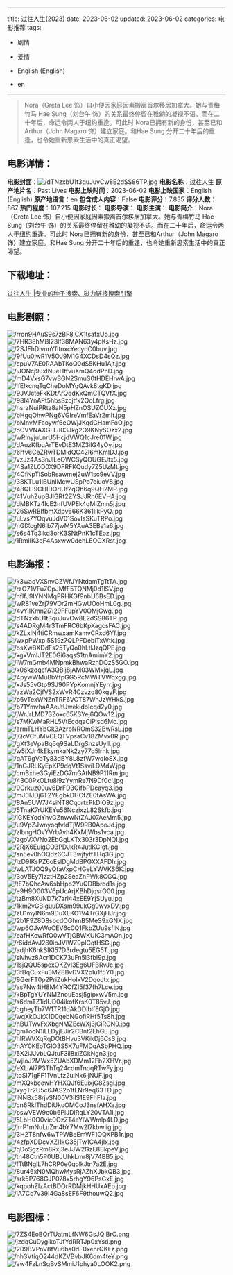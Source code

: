 
---
title: 过往人生(2023)
date: 2023-06-02
updated: 2023-06-02
categories: 电影推荐
tags:
- 剧情
- 爱情

- English (English)
- en
---


> Nora（Greta Lee 饰）自小便因家庭因素搬离首尔移居加拿大。她与青梅竹马 Hae Sung（刘台午 饰）的关系最终停留在稚幼的凝视不语。而在二十年后，命运令两人于纽约重逢。可此时 Nora已拥有新的身份，甚至已和Arthur（John Magaro 饰）建立家庭。和Hae Sung 分开二十年后的重逢，也令她重新思索生活中的真正渴望。

## **电影详情**：

**电影封面**：<img src="https://image.tmdb.org/t/p/w200/dTNzxbU1t3quJuvCw8E2dSS86TP.jpg" alt="/dTNzxbU1t3quJuvCw8E2dSS86TP.jpg" title="/dTNzxbU1t3quJuvCw8E2dSS86TP.jpg">
**电影名称**：过往人生
**原产地片名**：Past Lives
**电影上映时间**：2023-06-02
**电影上映国家**：English (English)
**原产地语言**：en
**包含成人内容**：False
**电影评分**：7.835
**评分人数**：867
**热门程度**：107.215
**电影时长**：
**电影导演**：
**电影主演**：
**电影简介**：Nora（Greta Lee 饰）自小便因家庭因素搬离首尔移居加拿大。她与青梅竹马 Hae Sung（刘台午 饰）的关系最终停留在稚幼的凝视不语。而在二十年后，命运令两人于纽约重逢。可此时 Nora已拥有新的身份，甚至已和Arthur（John Magaro 饰）建立家庭。和Hae Sung 分开二十年后的重逢，也令她重新思索生活中的真正渴望。

## **下载地址**：
[过往人生 |专业的种子搜索、磁力链接搜索引擎](https://movie.amd794.com:2083/?search=Past%20Lives&ordering=&mode=match_phrase&page_size=10&page=1)
 

## **电影剧照**：
<img src="https://image.tmdb.org/t/p/original/rron9HAuS9s7zBF8iCX1tsafxUo.jpg" alt="/rron9HAuS9s7zBF8iCX1tsafxUo.jpg" title="/rron9HAuS9s7zBF8iCX1tsafxUo.jpg"><img src="https://image.tmdb.org/t/p/original/7HR38hMBl23lf38MAN63y4pKsHz.jpg" alt="/7HR38hMBl23lf38MAN63y4pKsHz.jpg" title="/7HR38hMBl23lf38MAN63y4pKsHz.jpg"><img src="https://image.tmdb.org/t/p/original/2SJFhDivnnYfltnxcYecydC0buv.jpg" alt="/2SJFhDivnnYfltnxcYecydC0buv.jpg" title="/2SJFhDivnnYfltnxcYecydC0buv.jpg"><img src="https://image.tmdb.org/t/p/original/9fUu0jwR1V5OJ9M1G4XCDsD4sQz.jpg" alt="/9fUu0jwR1V5OJ9M1G4XCDsD4sQz.jpg" title="/9fUu0jwR1V5OJ9M1G4XCDsD4sQz.jpg"><img src="https://image.tmdb.org/t/p/original/cpuV7AE0RAAbTKoQ0dS5KHu1Ajt.jpg" alt="/cpuV7AE0RAAbTKoQ0dS5KHu1Ajt.jpg" title="/cpuV7AE0RAAbTKoQ0dS5KHu1Ajt.jpg"><img src="https://image.tmdb.org/t/p/original/iJONcj9JxINueHtfvuXmQ4ddPnD.jpg" alt="/iJONcj9JxINueHtfvuXmQ4ddPnD.jpg" title="/iJONcj9JxINueHtfvuXmQ4ddPnD.jpg"><img src="https://image.tmdb.org/t/p/original/mD4VxsG7vwBGN2SmuS0tHDEHrwA.jpg" alt="/mD4VxsG7vwBGN2SmuS0tHDEHrwA.jpg" title="/mD4VxsG7vwBGN2SmuS0tHDEHrwA.jpg"><img src="https://image.tmdb.org/t/p/original/lfElkcnqTgCheDoMYgQAvk8tgKD.jpg" alt="/lfElkcnqTgCheDoMYgQAvk8tgKD.jpg" title="/lfElkcnqTgCheDoMYgQAvk8tgKD.jpg"><img src="https://image.tmdb.org/t/p/original/9JVJcteFkKDtArQddKxQmCTQVfX.jpg" alt="/9JVJcteFkKDtArQddKxQmCTQVfX.jpg" title="/9JVJcteFkKDtArQddKxQmCTQVfX.jpg"><img src="https://image.tmdb.org/t/p/original/98I4YnAPt5hbsSzcjtfk2QoLfrg.jpg" alt="/98I4YnAPt5hbsSzcjtfk2QoLfrg.jpg" title="/98I4YnAPt5hbsSzcjtfk2QoLfrg.jpg"><img src="https://image.tmdb.org/t/p/original/hsrzNuiPRtz8aN5pHZnOSUZOUXz.jpg" alt="/hsrzNuiPRtz8aN5pHZnOSUZOUXz.jpg" title="/hsrzNuiPRtz8aN5pHZnOSUZOUXz.jpg"><img src="https://image.tmdb.org/t/p/original/bHgqOhwPNg6VGIreVmfEaVr2mIt.jpg" alt="/bHgqOhwPNg6VGIreVmfEaVr2mIt.jpg" title="/bHgqOhwPNg6VGIreVmfEaVr2mIt.jpg"><img src="https://image.tmdb.org/t/p/original/bMnvMFaoywf6eOWjJKqdGHamFoO.jpg" alt="/bMnvMFaoywf6eOWjJKqdGHamFoO.jpg" title="/bMnvMFaoywf6eOWjJKqdGHamFoO.jpg"><img src="https://image.tmdb.org/t/p/original/oCVVNAXGLLJ03Jkg2O9KNySOzx2.jpg" alt="/oCVVNAXGLLJ03Jkg2O9KNySOzx2.jpg" title="/oCVVNAXGLLJ03Jkg2O9KNySOzx2.jpg"><img src="https://image.tmdb.org/t/p/original/wRInyjuLnrU5HcjdVWQ1cJre01W.jpg" alt="/wRInyjuLnrU5HcjdVWQ1cJre01W.jpg" title="/wRInyjuLnrU5HcjdVWQ1cJre01W.jpg"><img src="https://image.tmdb.org/t/p/original/dAuzKfbuArTEvDtE3MZ3iIG4yOy.jpg" alt="/dAuzKfbuArTEvDtE3MZ3iIG4yOy.jpg" title="/dAuzKfbuArTEvDtE3MZ3iIG4yOy.jpg"><img src="https://image.tmdb.org/t/p/original/6rfv6CeZRwTDMldQC42I6mKmIDJ.jpg" alt="/6rfv6CeZRwTDMldQC42I6mKmIDJ.jpg" title="/6rfv6CeZRwTDMldQC42I6mKmIDJ.jpg"><img src="https://image.tmdb.org/t/p/original/vzJz4As3nJlLeOWCSyQOUGEJtx5.jpg" alt="/vzJz4As3nJlLeOWCSyQOUGEJtx5.jpg" title="/vzJz4As3nJlLeOWCSyQOUGEJtx5.jpg"><img src="https://image.tmdb.org/t/p/original/4Sa1ZL0D0X9DFRFKQudy7Z5UzMt.jpg" alt="/4Sa1ZL0D0X9DFRFKQudy7Z5UzMt.jpg" title="/4Sa1ZL0D0X9DFRFKQudy7Z5UzMt.jpg"><img src="https://image.tmdb.org/t/p/original/4CfNpTiSobRsawmej2uW1sc9eVV.jpg" alt="/4CfNpTiSobRsawmej2uW1sc9eVV.jpg" title="/4CfNpTiSobRsawmej2uW1sc9eVV.jpg"><img src="https://image.tmdb.org/t/p/original/38KTLu1IBUnlMcwUSpPo7eiuoV8.jpg" alt="/38KTLu1IBUnlMcwUSpPo7eiuoV8.jpg" title="/38KTLu1IBUnlMcwUSpPo7eiuoV8.jpg"><img src="https://image.tmdb.org/t/p/original/48QLI9CHIDOrIUf2qQh6q9QH2MP.jpg" alt="/48QLI9CHIDOrIUf2qQh6q9QH2MP.jpg" title="/48QLI9CHIDOrIUf2qQh6q9QH2MP.jpg"><img src="https://image.tmdb.org/t/p/original/41VuhZupBJlGRf2ZYSJJRh6EVHA.jpg" alt="/41VuhZupBJlGRf2ZYSJJRh6EVHA.jpg" title="/41VuhZupBJlGRf2ZYSJJRh6EVHA.jpg"><img src="https://image.tmdb.org/t/p/original/dMBKTz4IcE2nfUVPEk4qMIZmn5j.jpg" alt="/dMBKTz4IcE2nfUVPEk4qMIZmn5j.jpg" title="/dMBKTz4IcE2nfUVPEk4qMIZmn5j.jpg"><img src="https://image.tmdb.org/t/p/original/26SwRBIfbmXdpv666K361IikPyQ.jpg" alt="/26SwRBIfbmXdpv666K361IikPyQ.jpg" title="/26SwRBIfbmXdpv666K361IikPyQ.jpg"><img src="https://image.tmdb.org/t/p/original/uLvs7YQqvuJdV01SovIsSKuTRPo.jpg" alt="/uLvs7YQqvuJdV01SovIsSKuTRPo.jpg" title="/uLvs7YQqvuJdV01SovIsSKuTRPo.jpg"><img src="https://image.tmdb.org/t/p/original/nGlXcgN6Ib77jwM5YAuA3EBa1a6.jpg" alt="/nGlXcgN6Ib77jwM5YAuA3EBa1a6.jpg" title="/nGlXcgN6Ib77jwM5YAuA3EBa1a6.jpg"><img src="https://image.tmdb.org/t/p/original/s6s4Tq3ikd3orK3SNtPnK1cTEoz.jpg" alt="/s6s4Tq3ikd3orK3SNtPnK1cTEoz.jpg" title="/s6s4Tq3ikd3orK3SNtPnK1cTEoz.jpg"><img src="https://image.tmdb.org/t/p/original/1RmiIK3qF4Asxww0dehLEOGXRst.jpg" alt="/1RmiIK3qF4Asxww0dehLEOGXRst.jpg" title="/1RmiIK3qF4Asxww0dehLEOGXRst.jpg">

## **电影海报**：
<img src="https://image.tmdb.org/t/p/original/k3waqVXSnvCZWfJYNtdamTgTtTA.jpg" alt="/k3waqVXSnvCZWfJYNtdamTgTtTA.jpg" title="/k3waqVXSnvCZWfJYNtdamTgTtTA.jpg"><img src="https://image.tmdb.org/t/p/original/rzO71VFu7CpJMfF5TQNMj0d1lSV.jpg" alt="/rzO71VFu7CpJMfF5TQNMj0d1lSV.jpg" title="/rzO71VFu7CpJMfF5TQNMj0d1lSV.jpg"><img src="https://image.tmdb.org/t/p/original/nflfJ9IYNNMqPRHKGf9nbU6BsED.jpg" alt="/nflfJ9IYNNMqPRHKGf9nbU6BsED.jpg" title="/nflfJ9IYNNMqPRHKGf9nbU6BsED.jpg"><img src="https://image.tmdb.org/t/p/original/wR81veZrj79VOr2mHGwUOoHmL0g.jpg" alt="/wR81veZrj79VOr2mHGwUOoHmL0g.jpg" title="/wR81veZrj79VOr2mHGwUOoHmL0g.jpg"><img src="https://image.tmdb.org/t/p/original/4vYiIKmn2i7i29FFupYV0OMjGwg.jpg" alt="/4vYiIKmn2i7i29FFupYV0OMjGwg.jpg" title="/4vYiIKmn2i7i29FFupYV0OMjGwg.jpg"><img src="https://image.tmdb.org/t/p/original/dTNzxbU1t3quJuvCw8E2dSS86TP.jpg" alt="/dTNzxbU1t3quJuvCw8E2dSS86TP.jpg" title="/dTNzxbU1t3quJuvCw8E2dSS86TP.jpg"><img src="https://image.tmdb.org/t/p/original/s4ADRgM4r3TmFRC6bKpXagcsFAC.jpg" alt="/s4ADRgM4r3TmFRC6bKpXagcsFAC.jpg" title="/s4ADRgM4r3TmFRC6bKpXagcsFAC.jpg"><img src="https://image.tmdb.org/t/p/original/kZLxIN4tiCRmwxamKamvCRxd6Yf.jpg" alt="/kZLxIN4tiCRmwxamKamvCRxd6Yf.jpg" title="/kZLxIN4tiCRmwxamKamvCRxd6Yf.jpg"><img src="https://image.tmdb.org/t/p/original/wxpPWxpI5S19z7QLPFDebiTxWtk.jpg" alt="/wxpPWxpI5S19z7QLPFDebiTxWtk.jpg" title="/wxpPWxpI5S19z7QLPFDebiTxWtk.jpg"><img src="https://image.tmdb.org/t/p/original/osXwBXDdFs25TyQo0hLtlJzqQPE.jpg" alt="/osXwBXDdFs25TyQo0hLtlJzqQPE.jpg" title="/osXwBXDdFs25TyQo0hLtlJzqQPE.jpg"><img src="https://image.tmdb.org/t/p/original/xgxVmlJT2E0Gi6aqsS1tnAmimY2.jpg" alt="/xgxVmlJT2E0Gi6aqsS1tnAmimY2.jpg" title="/xgxVmlJT2E0Gi6aqsS1tnAmimY2.jpg"><img src="https://image.tmdb.org/t/p/original/lW7mGmb4MNpmkBhwaRzhDQzS5GO.jpg" alt="/lW7mGmb4MNpmkBhwaRzhDQzS5GO.jpg" title="/lW7mGmb4MNpmkBhwaRzhDQzS5GO.jpg"><img src="https://image.tmdb.org/t/p/original/k06kzdqefA3QBlj8jAM03WMxjqL.jpg" alt="/k06kzdqefA3QBlj8jAM03WMxjqL.jpg" title="/k06kzdqefA3QBlj8jAM03WMxjqL.jpg"><img src="https://image.tmdb.org/t/p/original/4pywWMuBbYfpGG5RcMWiTVWqxgg.jpg" alt="/4pywWMuBbYfpGG5RcMWiTVWqxgg.jpg" title="/4pywWMuBbYfpGG5RcMWiTVWqxgg.jpg"><img src="https://image.tmdb.org/t/p/original/xJs55vGtp9SJ90PYpKomnjYEyrr.jpg" alt="/xJs55vGtp9SJ90PYpKomnjYEyrr.jpg" title="/xJs55vGtp9SJ90PYpKomnjYEyrr.jpg"><img src="https://image.tmdb.org/t/p/original/azWa2CjfVS2xWvR4Czvzq80kqyF.jpg" alt="/azWa2CjfVS2xWvR4Czvzq80kqyF.jpg" title="/azWa2CjfVS2xWvR4Czvzq80kqyF.jpg"><img src="https://image.tmdb.org/t/p/original/p6vTexWNZnTRF6VCT87WnJzWHkS.jpg" alt="/p6vTexWNZnTRF6VCT87WnJzWHkS.jpg" title="/p6vTexWNZnTRF6VCT87WnJzWHkS.jpg"><img src="https://image.tmdb.org/t/p/original/b71YmvhaAAeJtUwekidoIcqd2y0.jpg" alt="/b71YmvhaAAeJtUwekidoIcqd2y0.jpg" title="/b71YmvhaAAeJtUwekidoIcqd2y0.jpg"><img src="https://image.tmdb.org/t/p/original/jWrJrLMD7SZoxc65KSYej6QOw12.jpg" alt="/jWrJrLMD7SZoxc65KSYej6QOw12.jpg" title="/jWrJrLMD7SZoxc65KSYej6QOw12.jpg"><img src="https://image.tmdb.org/t/p/original/s7MKwMaRHL5VtEcdqaCiPlsd6Mc.jpg" alt="/s7MKwMaRHL5VtEcdqaCiPlsd6Mc.jpg" title="/s7MKwMaRHL5VtEcdqaCiPlsd6Mc.jpg"><img src="https://image.tmdb.org/t/p/original/armTLHYbGk3AzrbNROmS32BwRsL.jpg" alt="/armTLHYbGk3AzrbNROmS32BwRsL.jpg" title="/armTLHYbGk3AzrbNROmS32BwRsL.jpg"><img src="https://image.tmdb.org/t/p/original/jQcVCfuMVCEQTVpsaCv18ZMvx0R.jpg" alt="/jQcVCfuMVCEQTVpsaCv18ZMvx0R.jpg" title="/jQcVCfuMVCEQTVpsaCv18ZMvx0R.jpg"><img src="https://image.tmdb.org/t/p/original/gXt3eVpaBq6q9SaLDrgSnzsUyIl.jpg" alt="/gXt3eVpaBq6q9SaLDrgSnzsUyIl.jpg" title="/gXt3eVpaBq6q9SaLDrgSnzsUyIl.jpg"><img src="https://image.tmdb.org/t/p/original/w5iXJr4kEkymkaNk2zy77d5lrhk.jpg" alt="/w5iXJr4kEkymkaNk2zy77d5lrhk.jpg" title="/w5iXJr4kEkymkaNk2zy77d5lrhk.jpg"><img src="https://image.tmdb.org/t/p/original/qAT9gVdTy83dBY8L8zfW7wqIoSX.jpg" alt="/qAT9gVdTy83dBY8L8zfW7wqIoSX.jpg" title="/qAT9gVdTy83dBY8L8zfW7wqIoSX.jpg"><img src="https://image.tmdb.org/t/p/original/1nGJRLKyEpKP9dqVt1SsviLDMdW.jpg" alt="/1nGJRLKyEpKP9dqVt1SsviLDMdW.jpg" title="/1nGJRLKyEpKP9dqVt1SsviLDMdW.jpg"><img src="https://image.tmdb.org/t/p/original/cmBxhe3GyiEzDG7mGAtNB9P11Rm.jpg" alt="/cmBxhe3GyiEzDG7mGAtNB9P11Rm.jpg" title="/cmBxhe3GyiEzDG7mGAtNB9P11Rm.jpg"><img src="https://image.tmdb.org/t/p/original/43C0PxOLtu8l9zYymRe7N9Df0ci.jpg" alt="/43C0PxOLtu8l9zYymRe7N9Df0ci.jpg" title="/43C0PxOLtu8l9zYymRe7N9Df0ci.jpg"><img src="https://image.tmdb.org/t/p/original/9Crkuz00uv6DrFD3OifbPDcayq3.jpg" alt="/9Crkuz00uv6DrFD3OifbPDcayq3.jpg" title="/9Crkuz00uv6DrFD3OifbPDcayq3.jpg"><img src="https://image.tmdb.org/t/p/original/mJ0IJDj6T2YEgbkDHCfZE0fAsWA.jpg" alt="/mJ0IJDj6T2YEgbkDHCfZE0fAsWA.jpg" title="/mJ0IJDj6T2YEgbkDHCfZE0fAsWA.jpg"><img src="https://image.tmdb.org/t/p/original/8An5UW7J4siNT8CqortxPkDiO9z.jpg" alt="/8An5UW7J4siNT8CqortxPkDiO9z.jpg" title="/8An5UW7J4siNT8CqortxPkDiO9z.jpg"><img src="https://image.tmdb.org/t/p/original/5TnaK7rUKEYu56NczixzL82Skfb.jpg" alt="/5TnaK7rUKEYu56NczixzL82Skfb.jpg" title="/5TnaK7rUKEYu56NczixzL82Skfb.jpg"><img src="https://image.tmdb.org/t/p/original/lGKEYodYhvGZnwwNtZAJ07AeMm5.jpg" alt="/lGKEYodYhvGZnwwNtZAJ07AeMm5.jpg" title="/lGKEYodYhvGZnwwNtZAJ07AeMm5.jpg"><img src="https://image.tmdb.org/t/p/original/u9VpZJwnyoqfvIdTjW9RB0ApeJd.jpg" alt="/u9VpZJwnyoqfvIdTjW9RB0ApeJd.jpg" title="/u9VpZJwnyoqfvIdTjW9RB0ApeJd.jpg"><img src="https://image.tmdb.org/t/p/original/zlbngHOvYVrbAvh4KxMjWbs1vca.jpg" alt="/zlbngHOvYVrbAvh4KxMjWbs1vca.jpg" title="/zlbngHOvYVrbAvh4KxMjWbs1vca.jpg"><img src="https://image.tmdb.org/t/p/original/agoVXVNo2EbGgLKTx303r3DpNQI.jpg" alt="/agoVXVNo2EbGgLKTx303r3DpNQI.jpg" title="/agoVXVNo2EbGgLKTx303r3DpNQI.jpg"><img src="https://image.tmdb.org/t/p/original/2RjX6EuigCO3PDJkR4JutlKCIgt.jpg" alt="/2RjX6EuigCO3PDJkR4JutlKCIgt.jpg" title="/2RjX6EuigCO3PDJkR4JutlKCIgt.jpg"><img src="https://image.tmdb.org/t/p/original/sn5ev0hOQdz6CJT3wjfytfTHq3G.jpg" alt="/sn5ev0hOQdz6CJT3wjfytfTHq3G.jpg" title="/sn5ev0hOQdz6CJT3wjfytfTHq3G.jpg"><img src="https://image.tmdb.org/t/p/original/lzD9IKsPZ6oEsIDgMdBPGXXAFDh.jpg" alt="/lzD9IKsPZ6oEsIDgMdBPGXXAFDh.jpg" title="/lzD9IKsPZ6oEsIDgMdBPGXXAFDh.jpg"><img src="https://image.tmdb.org/t/p/original/wLATJOQ9yQfaVxpCHGeLYWVKS6K.jpg" alt="/wLATJOQ9yQfaVxpCHGeLYWVKS6K.jpg" title="/wLATJOQ9yQfaVxpCHGeLYWVKS6K.jpg"><img src="https://image.tmdb.org/t/p/original/3oV5Ey7IzztHZp2SeaZnPWk8CGQ.jpg" alt="/3oV5Ey7IzztHZp2SeaZnPWk8CGQ.jpg" title="/3oV5Ey7IzztHZp2SeaZnPWk8CGQ.jpg"><img src="https://image.tmdb.org/t/p/original/tE7bQhcAw6sbHpb2YuQDBbrqd1s.jpg" alt="/tE7bQhcAw6sbHpb2YuQDBbrqd1s.jpg" title="/tE7bQhcAw6sbHpb2YuQDBbrqd1s.jpg"><img src="https://image.tmdb.org/t/p/original/e9H9O003V6pUcArjKBhDjqsrO00.jpg" alt="/e9H9O003V6pUcArjKBhDjqsrO00.jpg" title="/e9H9O003V6pUcArjKBhDjqsrO00.jpg"><img src="https://image.tmdb.org/t/p/original/tzBm8XuND7k7arl44xEE9YjSUyu.jpg" alt="/tzBm8XuND7k7arl44xEE9YjSUyu.jpg" title="/tzBm8XuND7k7arl44xEE9YjSUyu.jpg"><img src="https://image.tmdb.org/t/p/original/1km2vGBIguuDXsm99ukGg9wvxDV.jpg" alt="/1km2vGBIguuDXsm99ukGg9wvxDV.jpg" title="/1km2vGBIguuDXsm99ukGg9wvxDV.jpg"><img src="https://image.tmdb.org/t/p/original/zU1myIN6m9DuXEKO1V4TrGXjHJr.jpg" alt="/zU1myIN6m9DuXEKO1V4TrGXjHJr.jpg" title="/zU1myIN6m9DuXEKO1V4TrGXjHJr.jpg"><img src="https://image.tmdb.org/t/p/original/2b1F9Z8D8sbcdOGhmB5MeS9xGNX.jpg" alt="/2b1F9Z8D8sbcdOGhmB5MeS9xGNX.jpg" title="/2b1F9Z8D8sbcdOGhmB5MeS9xGNX.jpg"><img src="https://image.tmdb.org/t/p/original/wp6OJwWoCEV6c0Q1FkbZUu9sfIN.jpg" alt="/wp6OJwWoCEV6c0Q1FkbZUu9sfIN.jpg" title="/wp6OJwWoCEV6c0Q1FkbZUu9sfIN.jpg"><img src="https://image.tmdb.org/t/p/original/eafHKowRfO0wVTjGBWKUIC3mAOn.jpg" alt="/eafHKowRfO0wVTjGBWKUIC3mAOn.jpg" title="/eafHKowRfO0wVTjGBWKUIC3mAOn.jpg"><img src="https://image.tmdb.org/t/p/original/r6iddAvJ260ibJVIWZ9pICqtHSG.jpg" alt="/r6iddAvJ260ibJVIWZ9pICqtHSG.jpg" title="/r6iddAvJ260ibJVIWZ9pICqtHSG.jpg"><img src="https://image.tmdb.org/t/p/original/adjhK6hkSIKI57D3rdegtu5EG5T.jpg" alt="/adjhK6hkSIKI57D3rdegtu5EG5T.jpg" title="/adjhK6hkSIKI57D3rdegtu5EG5T.jpg"><img src="https://image.tmdb.org/t/p/original/slvhvz8Acr1DCK73uFn5l3fbI9p.jpg" alt="/slvhvz8Acr1DCK73uFn5l3fbI9p.jpg" title="/slvhvz8Acr1DCK73uFn5l3fbI9p.jpg"><img src="https://image.tmdb.org/t/p/original/1sjQQU5spexOKZvI3Eg6UFBRvJc.jpg" alt="/1sjQQU5spexOKZvI3Eg6UFBRvJc.jpg" title="/1sjQQU5spexOKZvI3Eg6UFBRvJc.jpg"><img src="https://image.tmdb.org/t/p/original/3tBqCuxFu3MZ8BvDVX2pIu1f5Y0.jpg" alt="/3tBqCuxFu3MZ8BvDVX2pIu1f5Y0.jpg" title="/3tBqCuxFu3MZ8BvDVX2pIu1f5Y0.jpg"><img src="https://image.tmdb.org/t/p/original/9GerFT0p2PriZukHoIxV2DqoJtx.jpg" alt="/9GerFT0p2PriZukHoIxV2DqoJtx.jpg" title="/9GerFT0p2PriZukHoIxV2DqoJtx.jpg"><img src="https://image.tmdb.org/t/p/original/as7Nw4iH8M4YRCfZI5f37fh7Lce.jpg" alt="/as7Nw4iH8M4YRCfZI5f37fh7Lce.jpg" title="/as7Nw4iH8M4YRCfZI5f37fh7Lce.jpg"><img src="https://image.tmdb.org/t/p/original/kBpTgYUYNMZnouEasj5gipxwV5m.jpg" alt="/kBpTgYUYNMZnouEasj5gipxwV5m.jpg" title="/kBpTgYUYNMZnouEasj5gipxwV5m.jpg"><img src="https://image.tmdb.org/t/p/original/s6dmTZ1idUD04ikofKrsK0T85vJ.jpg" alt="/s6dmTZ1idUD04ikofKrsK0T85vJ.jpg" title="/s6dmTZ1idUD04ikofKrsK0T85vJ.jpg"><img src="https://image.tmdb.org/t/p/original/cgheyTb7W1TR11dAkDDIblfEGjO.jpg" alt="/cgheyTb7W1TR11dAkDDIblfEGjO.jpg" title="/cgheyTb7W1TR11dAkDDIblfEGjO.jpg"><img src="https://image.tmdb.org/t/p/original/wqXkOJkX1D0qebNGofiRHf5Ts8h.jpg" alt="/wqXkOJkX1D0qebNGofiRHf5Ts8h.jpg" title="/wqXkOJkX1D0qebNGofiRHf5Ts8h.jpg"><img src="https://image.tmdb.org/t/p/original/hBUTwvFxXbgNMZEcWXj3jCiRGN0.jpg" alt="/hBUTwvFxXbgNMZEcWXj3jCiRGN0.jpg" title="/hBUTwvFxXbgNMZEcWXj3jCiRGN0.jpg"><img src="https://image.tmdb.org/t/p/original/gmTocN1iLLDyjEJir2CBnt2EhGE.jpg" alt="/gmTocN1iLLDyjEJir2CBnt2EhGE.jpg" title="/gmTocN1iLLDyjEJir2CBnt2EhGE.jpg"><img src="https://image.tmdb.org/t/p/original/hlRWVXqRqDOtBHvu3VKikDj6CsS.jpg" alt="/hlRWVXqRqDOtBHvu3VKikDj6CsS.jpg" title="/hlRWVXqRqDOtBHvu3VKikDj6CsS.jpg"><img src="https://image.tmdb.org/t/p/original/nAY0KEoTGlO3S5K7uFMDqASbPHQ.jpg" alt="/nAY0KEoTGlO3S5K7uFMDqASbPHQ.jpg" title="/nAY0KEoTGlO3S5K7uFMDqASbPHQ.jpg"><img src="https://image.tmdb.org/t/p/original/5X2iJJvbLQJtuF3il8xiZGkNgn3.jpg" alt="/5X2iJJvbLQJtuF3il8xiZGkNgn3.jpg" title="/5X2iJJvbLQJtuF3il8xiZGkNgn3.jpg"><img src="https://image.tmdb.org/t/p/original/wjIoJ2MWx5ZUAbXDMm12Fb2XHVr.jpg" alt="/wjIoJ2MWx5ZUAbXDMm12Fb2XHVr.jpg" title="/wjIoJ2MWx5ZUAbXDMm12Fb2XHVr.jpg"><img src="https://image.tmdb.org/t/p/original/eXLiAl7P3ThTq24cdmTnoqRTwFy.jpg" alt="/eXLiAl7P3ThTq24cdmTnoqRTwFy.jpg" title="/eXLiAl7P3ThTq24cdmTnoqRTwFy.jpg"><img src="https://image.tmdb.org/t/p/original/toSI71gFF11VnLfz2uiNx6jjNUF.jpg" alt="/toSI71gFF11VnLfz2uiNx6jjNUF.jpg" title="/toSI71gFF11VnLfz2uiNx6jjNUF.jpg"><img src="https://image.tmdb.org/t/p/original/mXQkbcowHYHXQJf6EuixjG8Zsgi.jpg" alt="/mXQkbcowHYHXQJf6EuixjG8Zsgi.jpg" title="/mXQkbcowHYHXQJf6EuixjG8Zsgi.jpg"><img src="https://image.tmdb.org/t/p/original/xygTr2U5c6JAS2o1tLNr9eq63TD.jpg" alt="/xygTr2U5c6JAS2o1tLNr9eq63TD.jpg" title="/xygTr2U5c6JAS2o1tLNr9eq63TD.jpg"><img src="https://image.tmdb.org/t/p/original/iNNBx58rjvSN00V3iIS1E9FhFIa.jpg" alt="/iNNBx58rjvSN00V3iIS1E9FhFIa.jpg" title="/iNNBx58rjvSN00V3iIS1E9FhFIa.jpg"><img src="https://image.tmdb.org/t/p/original/cn6RkIThdDiUkuOMCoJ3nsfAHXa.jpg" alt="/cn6RkIThdDiUkuOMCoJ3nsfAHXa.jpg" title="/cn6RkIThdDiUkuOMCoJ3nsfAHXa.jpg"><img src="https://image.tmdb.org/t/p/original/pswVEW9c0b6PiJDIRqLY20VTA1I.jpg" alt="/pswVEW9c0b6PiJDIRqLY20VTA1I.jpg" title="/pswVEW9c0b6PiJDIRqLY20VTA1I.jpg"><img src="https://image.tmdb.org/t/p/original/5LbH0O0vic0OzZT4eYlWWmlp4LD.jpg" alt="/5LbH0O0vic0OzZT4eYlWWmlp4LD.jpg" title="/5LbH0O0vic0OzZT4eYlWWmlp4LD.jpg"><img src="https://image.tmdb.org/t/p/original/jrrP1mNuLuZm4bY7Mw2I7kbwIig.jpg" alt="/jrrP1mNuLuZm4bY7Mw2I7kbwIig.jpg" title="/jrrP1mNuLuZm4bY7Mw2I7kbwIig.jpg"><img src="https://image.tmdb.org/t/p/original/3H2T8nfw6wTPWBeEmWF1OQXPB1r.jpg" alt="/3H2T8nfw6wTPWBeEmWF1OQXPB1r.jpg" title="/3H2T8nfw6wTPWBeEmWF1OQXPB1r.jpg"><img src="https://image.tmdb.org/t/p/original/4zfpXDDcVXZl1kG35jTw1CA4jIx.jpg" alt="/4zfpXDDcVXZl1kG35jTw1CA4jIx.jpg" title="/4zfpXDDcVXZl1kG35jTw1CA4jIx.jpg"><img src="https://image.tmdb.org/t/p/original/qDoSgzRm8Rxj3eJJW2GzE8BkpeV.jpg" alt="/qDoSgzRm8Rxj3eJJW2GzE8BkpeV.jpg" title="/qDoSgzRm8Rxj3eJJW2GzE8BkpeV.jpg"><img src="https://image.tmdb.org/t/p/original/tn48Ctn5P0UBJUhkLmr8jV74BB5.jpg" alt="/tn48Ctn5P0UBJUhkLmr8jV74BB5.jpg" title="/tn48Ctn5P0UBJUhkLmr8jV74BB5.jpg"><img src="https://image.tmdb.org/t/p/original/fTtBNglL7hCRP0e0qolkJtn7a2E.jpg" alt="/fTtBNglL7hCRP0e0qolkJtn7a2E.jpg" title="/fTtBNglL7hCRP0e0qolkJtn7a2E.jpg"><img src="https://image.tmdb.org/t/p/original/8ur46xN0MQhwMysRjAZhXJbkQB3.jpg" alt="/8ur46xN0MQhwMysRjAZhXJbkQB3.jpg" title="/8ur46xN0MQhwMysRjAZhXJbkQB3.jpg"><img src="https://image.tmdb.org/t/p/original/srk5P768GJP078x5rhgY96PsGxE.jpg" alt="/srk5P768GJP078x5rhgY96PsGxE.jpg" title="/srk5P768GJP078x5rhgY96PsGxE.jpg"><img src="https://image.tmdb.org/t/p/original/kqpohZIzActBDOrRDMjkHHUxAEp.jpg" alt="/kqpohZIzActBDOrRDMjkHHUxAEp.jpg" title="/kqpohZIzActBDOrRDMjkHHUxAEp.jpg"><img src="https://image.tmdb.org/t/p/original/iA7Co7v39I4Ga8sEF6F9thouwQ2.jpg" alt="/iA7Co7v39I4Ga8sEF6F9thouwQ2.jpg" title="/iA7Co7v39I4Ga8sEF6F9thouwQ2.jpg">

## **电影图标**：
<img src="https://image.tmdb.org/t/p/original/7ZS4EoBQrTUatmLfNW6GsJQIBrO.png" alt="/7ZS4EoBQrTUatmLfNW6GsJQIBrO.png" title="/7ZS4EoBQrTUatmLfNW6GsJQIBrO.png"><img src="https://image.tmdb.org/t/p/original/jzdqCuDygikoTJfYdRRTJp0xYsd.png" alt="/jzdqCuDygikoTJfYdRRTJp0xYsd.png" title="/jzdqCuDygikoTJfYdRRTJp0xYsd.png"><img src="https://image.tmdb.org/t/p/original/209BVPnV8fVu6bs0dF0xenrQKLz.png" alt="/209BVPnV8fVu6bs0dF0xenrQKLz.png" title="/209BVPnV8fVu6bs0dF0xenrQKLz.png"><img src="https://image.tmdb.org/t/p/original/nh3VtiqO244dKZVBvbJK6dm4teY.png" alt="/nh3VtiqO244dKZVBvbJK6dm4teY.png" title="/nh3VtiqO244dKZVBvbJK6dm4teY.png"><img src="https://image.tmdb.org/t/p/original/aw4FzLnSgBvSMmiJ1phya0LOOK2.png" alt="/aw4FzLnSgBvSMmiJ1phya0LOOK2.png" title="/aw4FzLnSgBvSMmiJ1phya0LOOK2.png">
